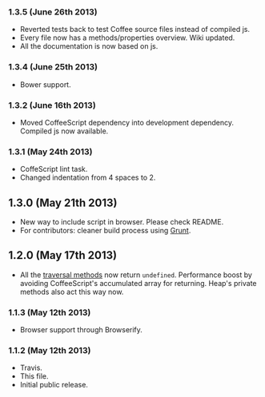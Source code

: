 ### 1.3.5 (June 26th 2013)
- Reverted tests back to test Coffee source files instead of compiled js.
- Every file now has a methods/properties overview. Wiki updated.
- All the documentation is now based on js.

### 1.3.4 (June 25th 2013)
- Bower support.

### 1.3.2 (June 16th 2013)
- Moved CoffeeScript dependency into development dependency. Compiled js now available.

### 1.3.1 (May 24th 2013)
- CoffeScript lint task.
- Changed indentation from 4 spaces to 2.

## 1.3.0 (May 21th 2013)
- New way to include script in browser. Please check README.
- For contributors: cleaner build process using [Grunt](http://gruntjs.com).

## 1.2.0 (May 17th 2013)
- All the [traversal methods](https://github.com/chenglou/data-structures/wiki) now return `undefined`. Performance boost by avoiding CoffeeScript's accumulated array for returning. Heap's private methods also act this way now.

### 1.1.3 (May 12th 2013)
- Browser support through Browserify.

### 1.1.2 (May 12th 2013)
- Travis.
- This file.
- Initial public release.
